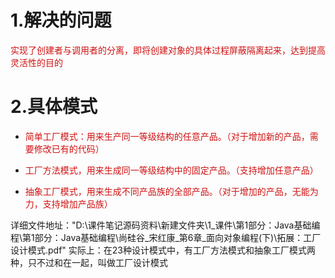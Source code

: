 # 1.解决的问题

<font color=#d01313>实现了创建者与调用者的分离，即将创建对象的具体过程屏蔽隔离起来，达到提高灵活性的目的   </font>

# 2.具体模式

- <p><span style="color: #d01313"> 简单工厂模式：用来生产同一等级结构的任意产品。（对于增加新的产品，需要修改已有的代码）</span></p>
- <p><span style="color: #d01313"> 工厂方法模式，用来生成同一等级结构中的固定产品。（支持增加任意产品）</span></p>
- <p><span style="color: #d01313"> 抽象工厂模式，用来生成不同产品族的全部产品。（对于增加的产品，无能为力，支持增加产品族）</span></p>

详细文件地址："D:\课件笔记源码资料\新建文件夹\1_课件\第1部分：Java基础编程\第1部分：Java基础编程\尚硅谷_宋红康_第6章_面向对象编程(下)\拓展：工厂设计模式.pdf"
实际上：在23种设计模式中，有工厂方法模式和抽象工厂模式两种，只不过和在一起，叫做工厂设计模式
